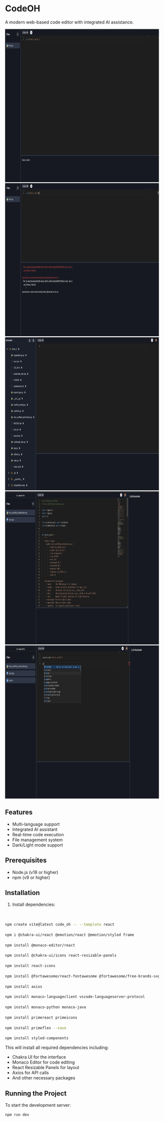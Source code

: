 # CodeOH

A modern web-based code editor with integrated AI assistance.

<img src="image.png" alt="Estimation Visualization" height="500" width="900">

<img src="error.png" alt="Estimation Visualization" height="500" width="900">

<img src="image2.png" alt="Estimation Visualization" height="500" width="900">

<img src="LLM.png" alt="Estimation Visualization" height="500" width="900">

<img src="intellisense.png" alt="Estimation Visualization" height="500" width="900">

## Features

- Multi-language support
- Integrated AI assistant
- Real-time code execution
- File management system
- Dark/Light mode support

## Prerequisites

- Node.js (v18 or higher)
- npm (v9 or higher)

## Installation

1. Install dependencies:

```bash


npm create vite@latest code_oh -- --template react

npm i @chakra-ui/react @emotion/react @emotion/styled frame

npm install @monaco-editor/react

npm install @chakra-ui/icons react-resizable-panels

npm install react-icons

npm install @fortawesome/react-fontawesome @fortawesome/free-brands-svg-icons @fortawesome/fontawesome-svg-core

npm install axios

npm install monaco-languageclient vscode-languageserver-protocol

npm install monaco-python monaco-java

npm install primereact primeicons

npm install primeflex --save

npm install styled-components

```

This will install all required dependencies including:

- Chakra UI for the interface
- Monaco Editor for code editing
- React Resizable Panels for layout
- Axios for API calls
- And other necessary packages

## Running the Project

To start the development server:

```bash
npm run dev
```
